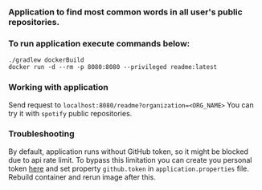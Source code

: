 ### Application to find most common words in all user's public repositories.

### To run application execute commands below:

```
./gradlew dockerBuild
docker run -d --rm -p 8080:8080 --privileged readme:latest
```

### Working with application

Send request to `localhost:8080/readme?organization=<ORG_NAME>`
You can try it with `spotify` public repositories.

### Troubleshooting

By default, application runs without GitHub token, so it might be blocked due to api rate limit. To bypass this
limitation you can create you personal token [here](https://github.com/settings/tokens) and set property `github.token`
in `application.properties` file. Rebuild container and rerun image after this.


